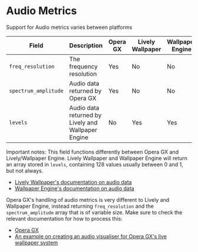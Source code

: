 # Audio Metrics

Support for Audio metrics varies between platforms

| Field | Description | Opera GX | Lively Wallpaper | Wallpaper Engine |
| - | - | - | - | - | 
| `freq_resolution` | The frequency resolution | Yes | No | No |
| `spectrum_amplitude` | Audio data returned by Opera GX | Yes | No | No | 
| `levels` | Audio data returned by Lively and Wallpaper Engine | No | Yes | Yes |


Important notes: This field functions differently between Opera GX and Lively/Wallpaper Engine. Lively Wallpaper and Wallpaper Engine will return an array stored in `levels`, containing 128 values usually between 0 and 1, but not always. 
 - [Lively Wallpaper's documentation on audio data](https://github.com/rocksdanister/lively/wiki/Web-Guide-V-:-System-Data#--audio)
 - [Wallpaper Engine's documentation on audio data](https://docs.wallpaperengine.io/en/web/audio/visualizer.html#creating-an-audio-listener)

Opera GX's handling of audio metrics is very different to Lively and Wallpaper Engine, instead returning `freq_resolution` and the `spectrum_amplitude` array that is of variable size. Make sure to check the relevant documentation for how to process this:
 - [Opera GX](https://manual.gamemaker.io/beta/en/#t=GameMaker_Language%2FGML_Reference%2FLive_Wallpapers%2Fwallpaper_set_subscriptions.htm%23h)
 - [An example on creating an audio visualiser for Opera GX's live wallpaper system](https://help.gamemaker.io/hc/en-us/articles/15176025039901-How-To-Use-System-Metrics-In-Live-Wallpapers#:~:text=wallpapers%20come%20alive!-,Audio%20Visualiser,-Here%20is%20a)

 